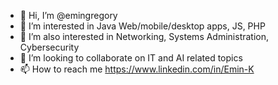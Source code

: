 - 👋 Hi, I’m @emingregory
- 👀 I’m interested in Java Web/mobile/desktop apps, JS, PHP
- 🌱 I’m also interested in Networking, Systems Administration, Cybersecurity
- 💞️ I’m looking to collaborate on IT and AI related topics
- 📫 How to reach me https://www.linkedin.com/in/Emin-K
<!---
emingregory/emingregory is a ✨ special ✨ repository because its `README.md` (this file) appears on your GitHub profile.
You can click the Preview link to take a look at your changes.
--->
